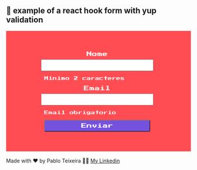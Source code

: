 
## :rocket: example of a react hook form with yup validation


![png1](git-img/img1.png)

Made with ♥ by Pablo Teixeira :male_detective: [My Linkedin](https://www.linkedin.com/in/pablo-teixeira-30713777/)
